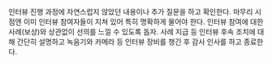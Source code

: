 


인터뷰 진행 과정에 자연스럽지 않았던 내용이나 추가 질문을 하고 확인한다. 마무리 시점엔 이미 인터뷰 참여자들이 지쳐 있어 특히 명확하게 물어야 한다. 인터뷰 참여에 대한 사례(보상)와 상관없이 선의를 느낄 수 있도록 돕자. 사례 지급 등 인터뷰 후속 조치에 대해 간단히 설명하고 녹음기와 카메라 등 인터뷰 장비를 챙긴 후 감사 인사를 하고 종료한다. 



